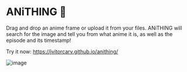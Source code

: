 # ANiTHING 🔎

Drag and drop an anime frame or upload it from your files. ANiTHING will search for the image and tell you from what anime it is, as well as the episode and its timestamp!

Try it now: https://jvitorcarv.github.io/anithing/

![image](https://github.com/JVitorCarv/anithing/assets/89556957/ea0afca2-5592-4282-a60f-678ece37434e)
